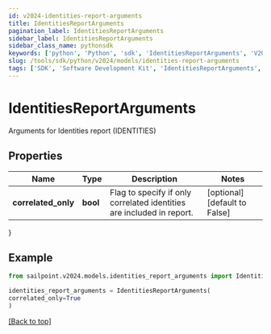 ```yaml
---
id: v2024-identities-report-arguments
title: IdentitiesReportArguments
pagination_label: IdentitiesReportArguments
sidebar_label: IdentitiesReportArguments
sidebar_class_name: pythonsdk
keywords: ['python', 'Python', 'sdk', 'IdentitiesReportArguments', 'V2024IdentitiesReportArguments'] 
slug: /tools/sdk/python/v2024/models/identities-report-arguments
tags: ['SDK', 'Software Development Kit', 'IdentitiesReportArguments', 'V2024IdentitiesReportArguments']
---
```


# IdentitiesReportArguments

Arguments for Identities report (IDENTITIES)

## Properties

Name | Type | Description | Notes
------------ | ------------- | ------------- | -------------
**correlated_only** | **bool** | Flag to specify if only correlated identities are included in report. | [optional] [default to False]
}

## Example

```python
from sailpoint.v2024.models.identities_report_arguments import IdentitiesReportArguments

identities_report_arguments = IdentitiesReportArguments(
correlated_only=True
)

```
[[Back to top]](#) 

